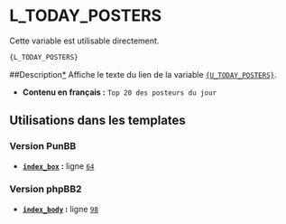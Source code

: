 # L_TODAY_POSTERS


Cette variable est utilisable directement.

```html
{L_TODAY_POSTERS}
```

##Description[*](https://fa-tvars.appspot.com/var/L_TODAY_POSTERS)
Affiche le texte du lien de la variable [`{U_TODAY_POSTERS}`](U_TODAY_POSTERS.md#readme).

* __Contenu en français :__  `Top 20 des posteurs du jour`

## Utilisations dans les templates

### Version PunBB
* __[`index_box`](../tpl/var/punbb/index_box.md#readme) :__ ligne [`64`](../tpl/src/punbb/index_box.tpl#L64)

### Version phpBB2
* __[`index_body`](../tpl/var/subsilver/index_body.md#readme) :__ ligne [`98`](../tpl/src/subsilver/index_body.tpl#L98)